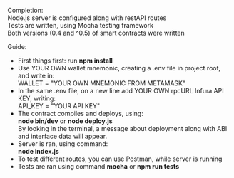 Completion: <br>
Node.js server is configured along with restAPI routes <br>
Tests are written, using Mocha testing framework <br>
Both versions (0.4 and ^0.5) of smart contracts were written <br>

Guide: <br>
- First things first: run **npm install**
- Use YOUR OWN wallet mnemonic, creating a .env file in project root, and write in: <br> 
WALLET = "YOUR OWN MNEMONIC FROM METAMASK"
- In the same .env file, on a new line add YOUR OWN rpcURL Infura API KEY, writing: <br>
API_KEY = "YOUR API KEY"
- The contract compiles and deploys, using: <br>
**node bin/dev** or **node deploy.js**<br> 
By looking in the terminal, a message about deployment along with ABI and interface data will appear.
- Server is ran, using command: <br>
**node index.js**
- To test different routes, you can use Postman, while server is running
- Tests are ran using command **mocha** or **npm run tests**